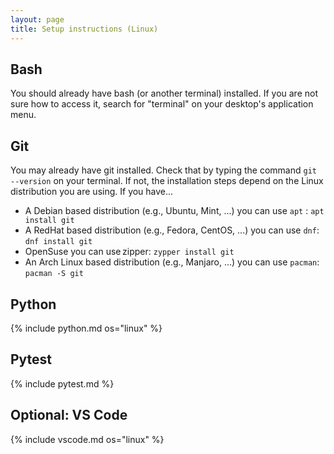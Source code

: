 ```yaml
---
layout: page
title: Setup instructions (Linux)
---
```

## Bash
You should already have bash (or another terminal) installed. If you are not sure how to access it, search for "terminal" on your desktop's application menu.

## Git
You may already have git installed. Check that by typing the command `git --version` on your terminal.
If not, the installation steps depend on the Linux distribution you are using. If you have...

- A Debian based distribution (e.g., Ubuntu, Mint, ...) you can use `apt` : `apt install git`
- A RedHat based distribution (e.g., Fedora, CentOS, ...) you can use `dnf`: `dnf install git`
- OpenSuse you can use zipper: `zypper install git`
- An Arch Linux based distribution (e.g., Manjaro, ...) you can use `pacman`: `pacman -S git`

## Python
{% include python.md os="linux" %}


## Pytest
{% include pytest.md %}

## Optional: VS Code
{% include vscode.md os="linux" %}
